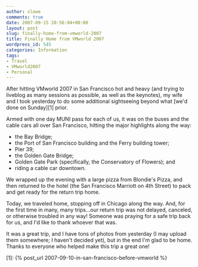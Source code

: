 ```yaml
---
author: slowe
comments: true
date: 2007-09-15 20:56:04+00:00
layout: post
slug: finally-home-from-vmworld-2007
title: Finally Home from VMworld 2007
wordpress_id: 545
categories: Information
tags:
- Travel
- VMworld2007
- Personal
---
```


After hitting VMworld 2007 in San Francisco hot and heavy (and trying to liveblog as many sessions as possible, as well as the keynotes), my wife and I took yesterday to do some additional sightseeing beyond what [we'd done on Sunday][1] prior.

Armed with one day MUNI pass for each of us, it was on the buses and the cable cars all over San Francisco, hitting the major highlights along the way:

* the Bay Bridge;
* the Port of San Francisco building and the Ferry building tower;
* Pier 39;
* the Golden Gate Bridge;
* Golden Gate Park (specifically, the Conservatory of Flowers); and
* riding a cable car downtown.

We wrapped up the evening with a large pizza from Blondie's Pizza, and then returned to the hotel (the San Francisco Marriott on 4th Street) to pack and get ready for the return trip home.

Today, we traveled home, stopping off in Chicago along the way. And, for the first time in many, many trips...our return trip was not delayed, canceled, or otherwise troubled in any way! Someone was praying for a safe trip back for us, and I'd like to thank whoever that was.

It was a great trip, and I have tons of photos from yesterday (I may upload them somewhere; I haven't decided yet), but in the end I'm glad to be home. Thanks to everyone who helped make this trip a great one!

[1]: {% post_url 2007-09-10-in-san-francisco-before-vmworld %}
